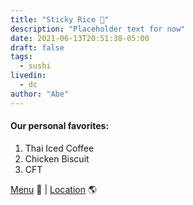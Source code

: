 ```yaml
---
title: "Sticky Rice 🍱"
description: "Placeholder text for now"
date: 2021-06-13T20:51:38-05:00
draft: false
tags:
  - sushi
livedin:
  - dc
author: "Abe"
---
```


#### Our personal favorites:

1. Thai Iced Coffee
2. Chicken Biscuit
3. CFT

[Menu](https://www.betterhalfbar.com/menu) 📖  |  [Location](https://g.page/betterhalfbar?share) 🌎
